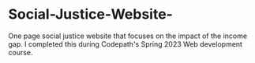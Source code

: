 # Social-Justice-Website-
One page social justice website that focuses on the impact of the income gap. I completed this during Codepath's Spring 2023 Web development course. 
